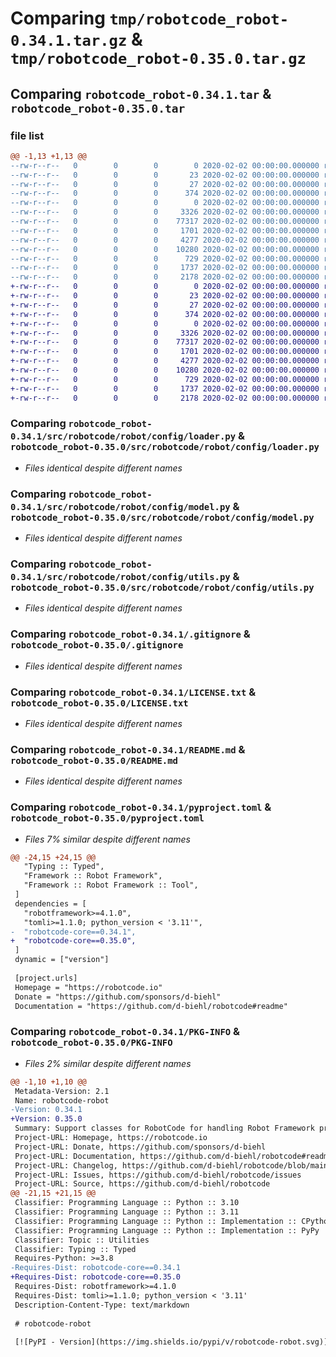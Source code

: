 # Comparing `tmp/robotcode_robot-0.34.1.tar.gz` & `tmp/robotcode_robot-0.35.0.tar.gz`

## Comparing `robotcode_robot-0.34.1.tar` & `robotcode_robot-0.35.0.tar`

### file list

```diff
@@ -1,13 +1,13 @@
--rw-r--r--   0        0        0        0 2020-02-02 00:00:00.000000 robotcode_robot-0.34.1/src/robotcode/robot/__init__.py
--rw-r--r--   0        0        0       23 2020-02-02 00:00:00.000000 robotcode_robot-0.34.1/src/robotcode/robot/__version__.py
--rw-r--r--   0        0        0       27 2020-02-02 00:00:00.000000 robotcode_robot-0.34.1/src/robotcode/robot/py.typed
--rw-r--r--   0        0        0      374 2020-02-02 00:00:00.000000 robotcode_robot-0.34.1/src/robotcode/robot/utils.py
--rw-r--r--   0        0        0        0 2020-02-02 00:00:00.000000 robotcode_robot-0.34.1/src/robotcode/robot/config/__init__.py
--rw-r--r--   0        0        0     3326 2020-02-02 00:00:00.000000 robotcode_robot-0.34.1/src/robotcode/robot/config/loader.py
--rw-r--r--   0        0        0    77317 2020-02-02 00:00:00.000000 robotcode_robot-0.34.1/src/robotcode/robot/config/model.py
--rw-r--r--   0        0        0     1701 2020-02-02 00:00:00.000000 robotcode_robot-0.34.1/src/robotcode/robot/config/utils.py
--rw-r--r--   0        0        0     4277 2020-02-02 00:00:00.000000 robotcode_robot-0.34.1/.gitignore
--rw-r--r--   0        0        0    10280 2020-02-02 00:00:00.000000 robotcode_robot-0.34.1/LICENSE.txt
--rw-r--r--   0        0        0      729 2020-02-02 00:00:00.000000 robotcode_robot-0.34.1/README.md
--rw-r--r--   0        0        0     1737 2020-02-02 00:00:00.000000 robotcode_robot-0.34.1/pyproject.toml
--rw-r--r--   0        0        0     2178 2020-02-02 00:00:00.000000 robotcode_robot-0.34.1/PKG-INFO
+-rw-r--r--   0        0        0        0 2020-02-02 00:00:00.000000 robotcode_robot-0.35.0/src/robotcode/robot/__init__.py
+-rw-r--r--   0        0        0       23 2020-02-02 00:00:00.000000 robotcode_robot-0.35.0/src/robotcode/robot/__version__.py
+-rw-r--r--   0        0        0       27 2020-02-02 00:00:00.000000 robotcode_robot-0.35.0/src/robotcode/robot/py.typed
+-rw-r--r--   0        0        0      374 2020-02-02 00:00:00.000000 robotcode_robot-0.35.0/src/robotcode/robot/utils.py
+-rw-r--r--   0        0        0        0 2020-02-02 00:00:00.000000 robotcode_robot-0.35.0/src/robotcode/robot/config/__init__.py
+-rw-r--r--   0        0        0     3326 2020-02-02 00:00:00.000000 robotcode_robot-0.35.0/src/robotcode/robot/config/loader.py
+-rw-r--r--   0        0        0    77317 2020-02-02 00:00:00.000000 robotcode_robot-0.35.0/src/robotcode/robot/config/model.py
+-rw-r--r--   0        0        0     1701 2020-02-02 00:00:00.000000 robotcode_robot-0.35.0/src/robotcode/robot/config/utils.py
+-rw-r--r--   0        0        0     4277 2020-02-02 00:00:00.000000 robotcode_robot-0.35.0/.gitignore
+-rw-r--r--   0        0        0    10280 2020-02-02 00:00:00.000000 robotcode_robot-0.35.0/LICENSE.txt
+-rw-r--r--   0        0        0      729 2020-02-02 00:00:00.000000 robotcode_robot-0.35.0/README.md
+-rw-r--r--   0        0        0     1737 2020-02-02 00:00:00.000000 robotcode_robot-0.35.0/pyproject.toml
+-rw-r--r--   0        0        0     2178 2020-02-02 00:00:00.000000 robotcode_robot-0.35.0/PKG-INFO
```

### Comparing `robotcode_robot-0.34.1/src/robotcode/robot/config/loader.py` & `robotcode_robot-0.35.0/src/robotcode/robot/config/loader.py`

 * *Files identical despite different names*

### Comparing `robotcode_robot-0.34.1/src/robotcode/robot/config/model.py` & `robotcode_robot-0.35.0/src/robotcode/robot/config/model.py`

 * *Files identical despite different names*

### Comparing `robotcode_robot-0.34.1/src/robotcode/robot/config/utils.py` & `robotcode_robot-0.35.0/src/robotcode/robot/config/utils.py`

 * *Files identical despite different names*

### Comparing `robotcode_robot-0.34.1/.gitignore` & `robotcode_robot-0.35.0/.gitignore`

 * *Files identical despite different names*

### Comparing `robotcode_robot-0.34.1/LICENSE.txt` & `robotcode_robot-0.35.0/LICENSE.txt`

 * *Files identical despite different names*

### Comparing `robotcode_robot-0.34.1/README.md` & `robotcode_robot-0.35.0/README.md`

 * *Files identical despite different names*

### Comparing `robotcode_robot-0.34.1/pyproject.toml` & `robotcode_robot-0.35.0/pyproject.toml`

 * *Files 7% similar despite different names*

```diff
@@ -24,15 +24,15 @@
   "Typing :: Typed",
   "Framework :: Robot Framework",
   "Framework :: Robot Framework :: Tool",
 ]
 dependencies = [
   "robotframework>=4.1.0",
   "tomli>=1.1.0; python_version < '3.11'",
-  "robotcode-core==0.34.1",
+  "robotcode-core==0.35.0",
 ]
 dynamic = ["version"]
 
 [project.urls]
 Homepage = "https://robotcode.io"
 Donate = "https://github.com/sponsors/d-biehl"
 Documentation = "https://github.com/d-biehl/robotcode#readme"
```

### Comparing `robotcode_robot-0.34.1/PKG-INFO` & `robotcode_robot-0.35.0/PKG-INFO`

 * *Files 2% similar despite different names*

```diff
@@ -1,10 +1,10 @@
 Metadata-Version: 2.1
 Name: robotcode-robot
-Version: 0.34.1
+Version: 0.35.0
 Summary: Support classes for RobotCode for handling Robot Framework projects.
 Project-URL: Homepage, https://robotcode.io
 Project-URL: Donate, https://github.com/sponsors/d-biehl
 Project-URL: Documentation, https://github.com/d-biehl/robotcode#readme
 Project-URL: Changelog, https://github.com/d-biehl/robotcode/blob/main/CHANGELOG.md
 Project-URL: Issues, https://github.com/d-biehl/robotcode/issues
 Project-URL: Source, https://github.com/d-biehl/robotcode
@@ -21,15 +21,15 @@
 Classifier: Programming Language :: Python :: 3.10
 Classifier: Programming Language :: Python :: 3.11
 Classifier: Programming Language :: Python :: Implementation :: CPython
 Classifier: Programming Language :: Python :: Implementation :: PyPy
 Classifier: Topic :: Utilities
 Classifier: Typing :: Typed
 Requires-Python: >=3.8
-Requires-Dist: robotcode-core==0.34.1
+Requires-Dist: robotcode-core==0.35.0
 Requires-Dist: robotframework>=4.1.0
 Requires-Dist: tomli>=1.1.0; python_version < '3.11'
 Description-Content-Type: text/markdown
 
 # robotcode-robot
 
 [![PyPI - Version](https://img.shields.io/pypi/v/robotcode-robot.svg)](https://pypi.org/project/robotcode-robot)
```

